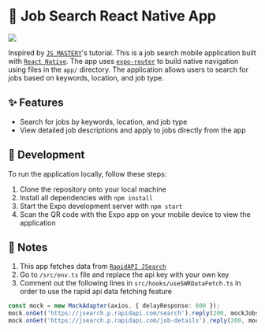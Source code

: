 # 🔎 Job Search React Native App

![](https://cdn.dribbble.com/users/1314493/screenshots/11867493/media/4f00b6a24f60c59418c240b9129220be.png)

Inspired by [`JS MASTERY`](https://github.com/adrianhajdin/project_react_native_jobs)'s tutorial. This is a job search mobile application built with [`React Native`](https://github.com/facebook/react-native). The app uses [`expo-router`](https://expo.github.io/router) to build native navigation using files in the `app/` directory. The application allows users to search for jobs based on keywords, location, and job type.

## ✨ Features

- Search for jobs by keywords, location, and job type
- View detailed job descriptions and apply to jobs directly from the app

## 🔨 Development

To run the application locally, follow these steps:

1. Clone the repository onto your local machine
2. Install all dependencies with `npm install`
3. Start the Expo development server with `npm start`
4. Scan the QR code with the Expo app on your mobile device to view the application

## 📝 Notes

1. This app fetches data from [`RapidAPI JSearch`](https://rapidapi.com/letscrape-6bRBa3QguO5/api/jsearch)
2. Go to `/src/env.ts` file and replace the api key with your own key
3. Comment out the following lines in `src/hooks/useSWRDataFetch.ts` in order to use the rapid api data fetching feature

```ts
const mock = new MockAdapter(axios, { delayResponse: 800 });
mock.onGet('https://jsearch.p.rapidapi.com/search').reply(200, mockJobsResponse);
mock.onGet('https://jsearch.p.rapidapi.com/job-details').reply(200, mockJobDetailResponse);
```
